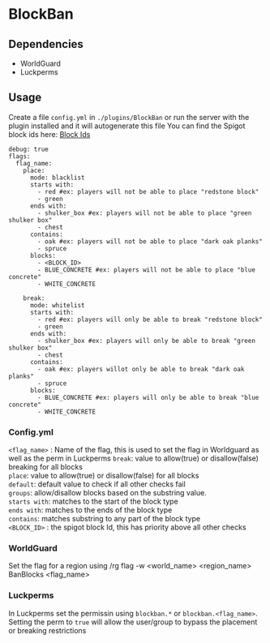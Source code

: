 # BlockBan

## Dependencies
- WorldGuard
- Luckperms

## Usage
Create a file `config.yml` in `./plugins/BlockBan` or run the server with the plugin installed and it will autogenerate this file
You can find the Spigot block ids here: [Block Ids](https://hub.spigotmc.org/javadocs/bukkit/org/bukkit/Material.html)

```
debug: true
flags:
  flag_name:
    place:
      mode: blacklist
      starts with:
        - red #ex: players will not be able to place "redstone block" 
        - green
      ends with:
        - shulker_box #ex: players will not be able to place "green shulker box"
        - chest
      contains:
        - oak #ex: players will not be able to place "dark oak planks"
        - spruce
      blocks:
        - <BLOCK_ID>
        - BLUE_CONCRETE #ex: players will not be able to place "blue concrete"
        - WHITE_CONCRETE
    
    break:
      mode: whitelist 
      starts with:
        - red #ex: players will only be able to break "redstone block" 
        - green
      ends with:
        - shulker_box #ex: players will only be able to break "green shulker box"
        - chest
      contains:
        - oak #ex: players willot only be able to break "dark oak planks"
        - spruce
      blocks:
        - BLUE_CONCRETE #ex: players will only be able to break "blue concrete"
        - WHITE_CONCRETE

```
### Config.yml
`<flag_name>` : Name of the flag, this is used to set the flag in Worldguard as well as the perm in Luckperms
`break`: value to allow(true) or disallow(false) breaking for all blocks<br/>
`place`: value to allow(true) or disallow(false) for all blocks<br/>
`default`: default value to check if all other checks fail <br/>
`groups`: allow/disallow blocks based on the substring value. <br/>
`starts with`: matches to the start of the block type<br/>
    `ends with`: matches to the ends of the block type<br/>
    `contains`: matches substring to any part of the block type <br/>
`<BLOCK_ID>` : the spigot block Id, this has priority above all other checks 

### WorldGuard
Set the flag for a region using /rg flag -w <world_name> <region_name> BanBlocks <flag_name>

### Luckperms
In Luckperms set the permissin using `blockban.*` or `blockban.<flag_name>`. Setting the perm to `true` will allow the user/group to bypass the placement or breaking restrictions

